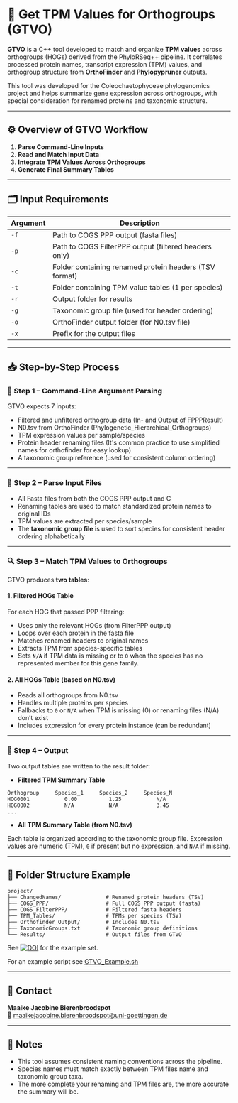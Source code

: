 # 🧬 Get TPM Values for Orthogroups (GTVO)

**GTVO** is a C++ tool developed to match and organize **TPM values** across orthogroups (HOGs) derived from the PhyloRSeq++ pipeline. It correlates processed protein names, transcript expression (TPM) values, and orthogroup structure from **OrthoFinder** and **Phylopypruner** outputs.

This tool was developed for the Coleochaetophyceae phylogenomics project and helps summarize gene expression across orthogroups, with special consideration for renamed proteins and taxonomic structure.

---

## ⚙️ Overview of GTVO Workflow

1. **Parse Command-Line Inputs**
2. **Read and Match Input Data**
3. **Integrate TPM Values Across Orthogroups**
4. **Generate Final Summary Tables**

---

## 🗂️ Input Requirements

| Argument | Description |
|----------|-------------|
| `-f`     | Path to COGS PPP output (fasta files) |
| `-p`     | Path to COGS FilterPPP output (filtered headers only) |
| `-c`     | Folder containing renamed protein headers (TSV format) |
| `-t`     | Folder containing TPM value tables (1 per species) |
| `-r`     | Output folder for results |
| `-g`     | Taxonomic group file (used for header ordering) |
| `-o`     | OrthoFinder output folder (for N0.tsv file) |
| `-x`     | Prefix for the output files |

---

## 📥 Step-by-Step Process

### 🧾 Step 1 – Command-Line Argument Parsing

GTVO expects 7 inputs:

- Filtered and unfiltered orthogroup data (In- and Output of FPPPResult)
- N0.tsv from OrthoFinder (Phylogenetic_Hierarchical_Orthogroups)
- TPM expression values per sample/species
- Protein header renaming files (It's common practice to use simplified names for orthofinder for easy lookup)
- A taxonomic group reference (used for consistent column ordering)


---

### 🧬 Step 2 – Parse Input Files

- All Fasta files from both the COGS PPP output and C
- Renaming tables are used to match standardized protein names to original IDs
- TPM values are extracted per species/sample
- The **taxonomic group file** is used to sort species for consistent header ordering alphabetically

---

### 🔍 Step 3 – Match TPM Values to Orthogroups

GTVO produces **two tables**:

#### 1. Filtered HOGs Table

For each HOG that passed PPP filtering:
- Uses only the relevant HOGs (from FilterPPP output)
- Loops over each protein in the fasta file
- Matches renamed headers to original names
- Extracts TPM from species-specific tables
- Sets **`N/A`** if TPM data is missing or to `0` when the species has no represented member for this gene family.

#### 2. All HOGs Table (based on N0.tsv)

- Reads all orthogroups from N0.tsv
- Handles multiple proteins per species
- Fallbacks to `0` or `N/A` when TPM is missing (0) or renaming files (N/A) don’t exist 
- Includes expression for every protein instance (can be redundant)

---

### 💾 Step 4 – Output

Two output tables are written to the result folder:

- **Filtered TPM Summary Table**

```
Orthogroup     Species_1     Species_2     Species_N
HOG0001           0.00          1.25           N/A
HOG0002           N/A           N/A            3.45
...
```

- **All TPM Summary Table (from N0.tsv)**

Each table is organized according to the taxonomic group file. Expression values are numeric (TPM), `0` if present but no expression, and `N/A` if missing.

---

## 📁 Folder Structure Example

```
project/
├── ChangedNames/              # Renamed protein headers (TSV)
├── COGS_PPP/                  # Full COGS PPP output (fasta)
├── COGS_FilterPPP/            # Filtered fasta headers
├── TPM_Tables/                # TPMs per species (TSV)
├── Orthofinder_Output/        # Includes N0.tsv
├── TaxonomicGroups.txt        # Taxonomic group definitions
└── Results/                   # Output files from GTVO
```

See [![DOI](https://zenodo.org/badge/DOI/10.5281/zenodo.16044005.svg)](https://doi.org/10.5281/zenodo.16044005) for the example set.

For an example script see [GTVO_Example.sh](https://github.com/mjbieren/GTVO/blob/main/GTVO_Example.sh)

---

## 📧 Contact

**Maaike Jacobine Bierenbroodspot**  
📧 maaikejacobine.bierenbroodspot@uni-goettingen.de

---

## 🧪 Notes

- This tool assumes consistent naming conventions across the pipeline.
- Species names must match exactly between TPM files name and taxonomic group taxa.
- The more complete your renaming and TPM files are, the more accurate the summary will be.
